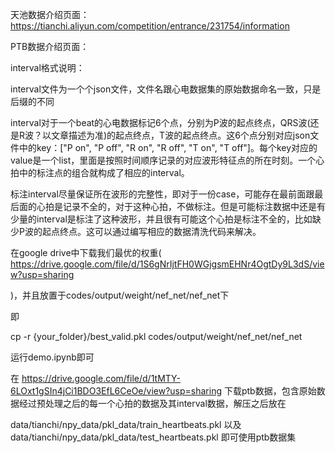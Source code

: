 天池数据介绍页面：https://tianchi.aliyun.com/competition/entrance/231754/information

PTB数据介绍页面：

interval格式说明：

interval文件为一个个json文件，文件名跟心电数据集的原始数据命名一致，只是后缀的不同

interval对于一个beat的心电数据标记6个点，分别为P波的起点终点，QRS波(还是R波？以文章描述为准)的起点终点，T波的起点终点。这6个点分别对应json文件中的key：["P on", "P off", "R on", "R off", "T on", "T off"]。每个key对应的value是一个list，里面是按照时间顺序记录的对应波形特征点的所在时刻。一个心拍中的标注点的组合就构成了相应的interval。

标注interval尽量保证所在波形的完整性，即对于一份case，可能存在最前面跟最后面的心拍是记录不全的，对于这种心拍，不做标注。但是可能标注数据中还是有少量的interval是标注了这种波形，并且很有可能这个心拍是标注不全的，比如缺少P波的起点终点。这可以通过编写相应的数据清洗代码来解决。



在google drive中下载我们最优的权重(
https://drive.google.com/file/d/1S6gNrIjtFH0WGjgsmEHNr4OgtDy9L3dS/view?usp=sharing

)，并且放置于codes/output/weight/nef_net/nef_net下

即

cp -r {your_folder}/best_valid.pkl codes/output/weight/nef_net/nef_net

运行demo.ipynb即可



在
https://drive.google.com/file/d/1tMTY-6LOxt1gSIn4jCi1BDO3EfL6CeOe/view?usp=sharing
下载ptb数据，包含原始数据经过预处理之后的每一个心拍的数据及其interval数据，解压之后放在

data/tianchi/npy_data/pkl_data/train_heartbeats.pkl 以及 data/tianchi/npy_data/pkl_data/test_heartbeats.pkl 即可使用ptb数据集

